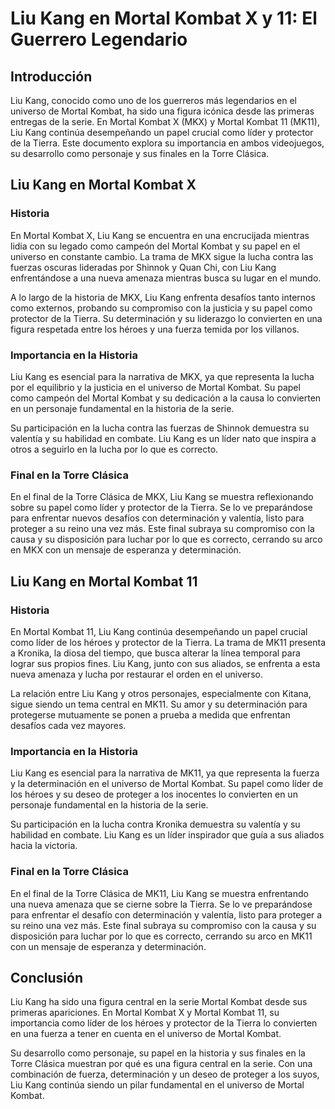 # Liu Kang en Mortal Kombat X y 11: El Guerrero Legendario

## Introducción

Liu Kang, conocido como uno de los guerreros más legendarios en el universo de Mortal Kombat, ha sido una figura icónica desde las primeras entregas de la serie. En Mortal Kombat X (MKX) y Mortal Kombat 11 (MK11), Liu Kang continúa desempeñando un papel crucial como líder y protector de la Tierra. Este documento explora su importancia en ambos videojuegos, su desarrollo como personaje y sus finales en la Torre Clásica.

## Liu Kang en Mortal Kombat X

### Historia

En Mortal Kombat X, Liu Kang se encuentra en una encrucijada mientras lidia con su legado como campeón del Mortal Kombat y su papel en el universo en constante cambio. La trama de MKX sigue la lucha contra las fuerzas oscuras lideradas por Shinnok y Quan Chi, con Liu Kang enfrentándose a una nueva amenaza mientras busca su lugar en el mundo.

A lo largo de la historia de MKX, Liu Kang enfrenta desafíos tanto internos como externos, probando su compromiso con la justicia y su papel como protector de la Tierra. Su determinación y su liderazgo lo convierten en una figura respetada entre los héroes y una fuerza temida por los villanos.

### Importancia en la Historia

Liu Kang es esencial para la narrativa de MKX, ya que representa la lucha por el equilibrio y la justicia en el universo de Mortal Kombat. Su papel como campeón del Mortal Kombat y su dedicación a la causa lo convierten en un personaje fundamental en la historia de la serie.

Su participación en la lucha contra las fuerzas de Shinnok demuestra su valentía y su habilidad en combate. Liu Kang es un líder nato que inspira a otros a seguirlo en la lucha por lo que es correcto.

### Final en la Torre Clásica

En el final de la Torre Clásica de MKX, Liu Kang se muestra reflexionando sobre su papel como líder y protector de la Tierra. Se lo ve preparándose para enfrentar nuevos desafíos con determinación y valentía, listo para proteger a su reino una vez más. Este final subraya su compromiso con la causa y su disposición para luchar por lo que es correcto, cerrando su arco en MKX con un mensaje de esperanza y determinación.

## Liu Kang en Mortal Kombat 11

### Historia

En Mortal Kombat 11, Liu Kang continúa desempeñando un papel crucial como líder de los héroes y protector de la Tierra. La trama de MK11 presenta a Kronika, la diosa del tiempo, que busca alterar la línea temporal para lograr sus propios fines. Liu Kang, junto con sus aliados, se enfrenta a esta nueva amenaza y lucha por restaurar el orden en el universo.

La relación entre Liu Kang y otros personajes, especialmente con Kitana, sigue siendo un tema central en MK11. Su amor y su determinación para protegerse mutuamente se ponen a prueba a medida que enfrentan desafíos cada vez mayores.

### Importancia en la Historia

Liu Kang es esencial para la narrativa de MK11, ya que representa la fuerza y la determinación en el universo de Mortal Kombat. Su papel como líder de los héroes y su deseo de proteger a los inocentes lo convierten en un personaje fundamental en la historia de la serie.

Su participación en la lucha contra Kronika demuestra su valentía y su habilidad en combate. Liu Kang es un líder inspirador que guía a sus aliados hacia la victoria.

### Final en la Torre Clásica

En el final de la Torre Clásica de MK11, Liu Kang se muestra enfrentando una nueva amenaza que se cierne sobre la Tierra. Se lo ve preparándose para enfrentar el desafío con determinación y valentía, listo para proteger a su reino una vez más. Este final subraya su compromiso con la causa y su disposición para luchar por lo que es correcto, cerrando su arco en MK11 con un mensaje de esperanza y determinación.

## Conclusión

Liu Kang ha sido una figura central en la serie Mortal Kombat desde sus primeras apariciones. En Mortal Kombat X y Mortal Kombat 11, su importancia como líder de los héroes y protector de la Tierra lo convierten en una fuerza a tener en cuenta en el universo de Mortal Kombat.

Su desarrollo como personaje, su papel en la historia y sus finales en la Torre Clásica muestran por qué es una figura central en la serie. Con una combinación de fuerza, determinación y un deseo de proteger a los suyos, Liu Kang continúa siendo un pilar fundamental en el universo de Mortal Kombat.